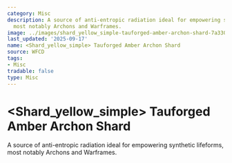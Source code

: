 ```yaml
---
category: Misc
description: A source of anti-entropic radiation ideal for empowering synthetic lifeforms,
  most notably Archons and Warframes.
image: ../images/shard_yellow_simple-tauforged-amber-archon-shard-7a330ff451.png
last_updated: '2025-09-17'
name: <Shard_yellow_simple> Tauforged Amber Archon Shard
source: WFCD
tags:
- Misc
tradable: false
type: Misc
---
```


# <Shard_yellow_simple> Tauforged Amber Archon Shard

A source of anti-entropic radiation ideal for empowering synthetic lifeforms, most notably Archons and Warframes.

